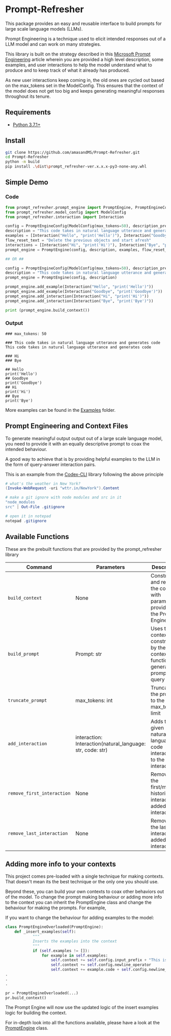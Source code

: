 # Prompt-Refresher

This package provides an easy and reusable interface to build prompts for large scale language models (LLMs). 

Prompt Engineering is a technique used to elicit intended responses out of a LLM model and can work on many strategies.

This library is built on the strategy described in this [Microsoft Prompt Engineering](https://microsoft.github.io/prompt-engineering/) article wherein you are provided a high level description, some examples, and user interactions to help the model understand what to produce and to keep track of what it already has produced. 

As new user interactions keep coming in, the old ones are cycled out based on the max_tokens set in the ModelConfig. This ensures that the context of the model does not get too big and keeps generating meaningful responses throughout its tenure.  

## Requirements
* [Python 3.7.1+](https://www.python.org/downloads/)  

## Install

```bash
git clone https://github.com/amasandMS/Prompt-Refresher.git
cd Prompt-Refresher
python -m build
pip install .\dist\prompt_refresher-ver.x.x.x-py3-none-any.whl
```

## Simple Demo

### Code
```python
from prompt_refresher.prompt_engine import PromptEngine, PromptEngineConfig
from prompt_refresher.model_config import ModelConfig
from prompt_refresher.interaction import Interaction

config = PromptEngineConfig(ModelConfig(max_tokens=50), description_prefix = "###")
description = "This code takes in natural language utterance and generates code This code takes in natural language utterance and generates code"
examples = [Interaction("Hello", "print('Hello')"), Interaction("Goodbye", "print('Goodbye')")]
flow_reset_text = "Delete the previous objects and start afresh"
interactions = [Interaction("Hi", "print('Hi')"), Interaction("Bye", "print('Bye')")]
prompt_engine = PromptEngine(config, description, examples, flow_reset_text, interactions)

## OR ##

config = PromptEngineConfig(ModelConfig(max_tokens=50), description_prefix = "###")
description = "This code takes in natural language utterance and generates code This code takes in natural language utterance and generates code"
prompt_engine = PromptEngine(config, description)

prompt_engine.add_example(Interaction("Hello", "print('Hello')"))
prompt_engine.add_example(Interaction("Goodbye", "print('Goodbye')"))
prompt_engine.add_interaction(Interaction("Hi", "print('Hi')"))
prompt_engine.add_interaction(Interaction("Bye", "print('Bye')"))

print (prompt_engine.build_context())
```

### Output
```
### max_tokens: 50

### This code takes in natural language utterance and generates code This code takes in natural language utterance and generates code

### Hi
### Bye

## Hello
print('Hello')
## Goodbye
print('Goodbye')
## Hi
print('Hi')
## Bye
print('Bye')
```

More examples can be found in the [Examples](https://github.com/amasandMS/Prompt-Refresher/tree/main/examples) folder.

## Prompt Engineering and Context Files

To generate meaningful output output out of a large scale language model, you need to provide it with an equally descriptive prompt to coax the intended behaviour. 

A good way to achieve that is by providing helpful examples to the LLM in the form of query-answer interaction pairs. 

This is an example from the [Codex-CLI](https://github.com/microsoft/Codex-CLI) library following the above principle
```powershell
# what's the weather in New York?
(Invoke-WebRequest -uri "wttr.in/NewYork").Content

# make a git ignore with node modules and src in it
"node_modules
src" | Out-File .gitignore

# open it in notepad
notepad .gitignore
```

## Available Functions

These are the prebuilt functions that are provided by the prompt_refresher library

| Command | Parameters | Description |
|--|--|--|
| `build_context` | None | Constructs and return the context with parameters provided to the Prompt Engine |
| `build_prompt` | Prompt: str | Uses the context constructed by the build context function and generates a prompt to query  |
| `truncate_prompt` | max_tokens: int |Truncates the prompt to the max_tokens limit|
| `add_interaction` | interaction: Interaction(natural_language: str, code: str) | Adds the given natural language - code interaction to the interactionss |
| `remove_first_interaction` | None | Removes the first/most historical interaction added to the interactionss |
| `remove_last_interaction` | None | Removes the last interaction added to the interactionss |

## Adding more info to your contexts

This project comes pre-loaded with a single technique for making contexts. That doesn't mean its the best technique or the only one you should use.

Beyond these, you can build your own contexts to coax other behaviors out of the model. To change the prompt making behaviour or adding more info to the context you can inherit the PromptEngine class and change the behaviour for making the prompts. For example, 

If you want to change the behaviour for adding examples to the model:
```python
class PromptEngineOverloaded(PromptEngine):
    def _insert_examples(self):
            """
            Inserts the examples into the context
            """
            if (self.examples != []):
                for example in self.examples:
                    self.context += self.config.input_prefix + "This is an example: " + example.natural_language + self.config.input_postfix
                    self.context += self.config.newline_operator
                    self.context += example.code + self.config.newline_operator
.
.
.

pr = PromptEngineOverloaded(...)
pr.build_context()

```
The Prompt Engine will now use the updated logic of the insert examples logic for building the context.

For in-depth look into all the functions available, please have a look at the [PromptEngine](https://github.com/amasandMS/Prompt-Refresher/blob/main/src/prompt_refresher/prompt_engine.py) class. 
